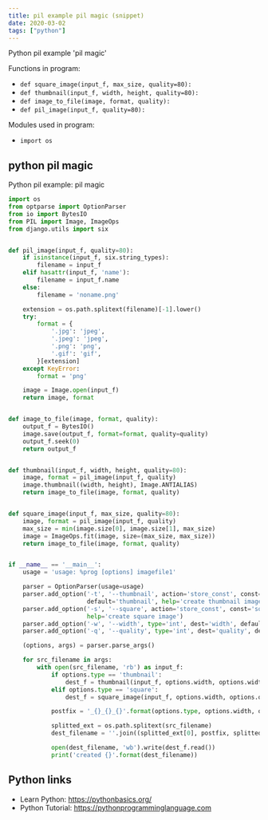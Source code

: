 ```yaml
---
title: pil example pil magic (snippet)
date: 2020-03-02
tags: ["python"]
---
```

Python pil example 'pil magic'

Functions in program: 
* `def square_image(input_f, max_size, quality=80):`
* `def thumbnail(input_f, width, height, quality=80):`
* `def image_to_file(image, format, quality):`
* `def pil_image(input_f, quality=80):`

Modules used in program: 
* `import os`

## python pil magic

Python pil example: pil magic

```python
import os
from optparse import OptionParser
from io import BytesIO
from PIL import Image, ImageOps
from django.utils import six


def pil_image(input_f, quality=80):
    if isinstance(input_f, six.string_types):
        filename = input_f
    elif hasattr(input_f, 'name'):
        filename = input_f.name
    else:
        filename = 'noname.png'

    extension = os.path.splitext(filename)[-1].lower()
    try:
        format = {
            '.jpg': 'jpeg',
            '.jpeg': 'jpeg',
            '.png': 'png',
            '.gif': 'gif',
        }[extension]
    except KeyError:
        format = 'png'

    image = Image.open(input_f)
    return image, format


def image_to_file(image, format, quality):
    output_f = BytesIO()
    image.save(output_f, format=format, quality=quality)
    output_f.seek(0)
    return output_f


def thumbnail(input_f, width, height, quality=80):
    image, format = pil_image(input_f, quality)
    image.thumbnail((width, height), Image.ANTIALIAS)
    return image_to_file(image, format, quality)


def square_image(input_f, max_size, quality=80):
    image, format = pil_image(input_f, quality)
    max_size = min(image.size[0], image.size[1], max_size)
    image = ImageOps.fit(image, size=(max_size, max_size))
    return image_to_file(image, format, quality)


if __name__ == '__main__':
    usage = 'usage: %prog [options] imagefile1'

    parser = OptionParser(usage=usage)
    parser.add_option('-t', '--thumbnail', action='store_const', const='thumbnail', dest='type',
                      default='thumbnail', help='create thumbnail image')
    parser.add_option('-s', '--square', action='store_const', const='square', dest='type',
                      help='create square image')
    parser.add_option('-w', '--width', type='int', dest='width', default=800)
    parser.add_option('-q', '--quality', type='int', dest='quality', default=80)

    (options, args) = parser.parse_args()

    for src_filename in args:
        with open(src_filename, 'rb') as input_f:
            if options.type == 'thumbnail':
                dest_f = thumbnail(input_f, options.width, options.width, options.quality)
            elif options.type == 'square':
                dest_f = square_image(input_f, options.width, options.quality)

            postfix = '_{}_{}_{}'.format(options.type, options.width, options.quality)

            splitted_ext = os.path.splitext(src_filename)
            dest_filename = ''.join((splitted_ext[0], postfix, splitted_ext[1]))

            open(dest_filename, 'wb').write(dest_f.read())
            print('created {}'.format(dest_filename))


```

## Python links

- Learn Python: https://pythonbasics.org/
- Python Tutorial: https://pythonprogramminglanguage.com
